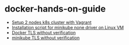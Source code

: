 # docker-hands-on-guide

- [Setup 2 nodes k8s cluster with Vagrant](https://github.com/robertluwang/docker-hands-on-guide/blob/master/k8s-cluster-vagrant/)
- [Installation script for minikube none driver on Linux VM](minikube-none-installation.md)
- [Docker TLS without verification](docker-no-tls-verify.md)
- [minikube TLS without verification](minikube-no-tls-verify.md)
